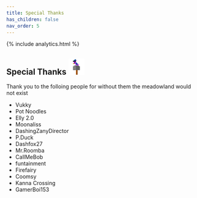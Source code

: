 ```yaml
---
title: Special Thanks
has_children: false
nav_order: 5
---
```


{% include analytics.html %}

## Special Thanks ![birb](../assets/images/Birb.png)

Thank you to the folloing people for without them the meadowland would not exist

* Vukky
* Pot Noodles
* Elly 2.0
* Moonaliss
* DashingZanyDirector
* P.Duck
* Dashfox27
* Mr.Roomba
* CallMeBob
* funtainment
* Firefairy
* Coomsy
* Kanna Crossing
* GamerBoi153
